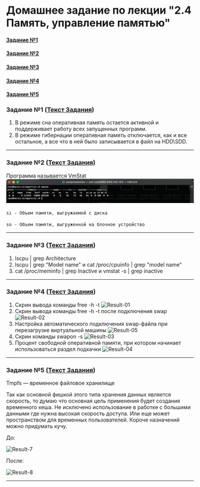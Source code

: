 # Домашнее задание по лекции "2.4 Память, управление памятью"

#### [Задание №1](#задание-1-текст-задания)
#### [Задание №2](#задание-2-текст-задания)
#### [Задание №3](#задание-3-текст-задания)
#### [Задание №4](#задание-4-текст-задания)
#### [Задание №5](#задание-5-текст-задания)

### Задание №1 ([Текст Задания](https://github.com/netology-code/slin-homeworks/blob/slin-7/2-04.md#%D0%B7%D0%B0%D0%B4%D0%B0%D0%BD%D0%B8%D0%B5-1))

1. В режиме сна оперативная память остается активной и поддерживает работу всех запущенных программ.
2. В режиме гибернации оперативная память отключается, как и все остальное, а все что в ней было записывается в файл на HDD\SDD.

---

### Задание №2 ([Текст Задания](https://github.com/netology-code/slin-homeworks/blob/slin-7/2-04.md#%D0%B7%D0%B0%D0%B4%D0%B0%D0%BD%D0%B8%D0%B5-2))

Программа называется VmStat
![Result-06](assets/images/hw-06/hw-06-02-1.png)

```si - Объем памяти, выгружаемой с диска```

```so - Объем памяти, выгруженной на блочное устройство```

---

### Задание №3 ([Текст Задания](https://github.com/netology-code/slin-homeworks/blob/slin-7/2-04.md#%D0%B7%D0%B0%D0%B4%D0%B0%D0%BD%D0%B8%D0%B5-3))

1. lscpu | grep Architecture 
2. lscpu | grep "Model name" и cat /proc/cpuinfo | grep "model name"
3. cat /proc/meminfo | grep Inactive и vmstat -s | grep inactive

---

### Задание №4 ([Текст Задания](https://github.com/netology-code/slin-homeworks/blob/slin-7/2-04.md#%D0%B7%D0%B0%D0%B4%D0%B0%D0%BD%D0%B8%D0%B5-4))

1. Cкрин вывода команды free -h -t
![Result-01](assets/images/hw-06/hw-06-04-1.png)
2. Cкрин вывода команды free -h -t после подключения swap
![Result-02](assets/images/hw-06/hw-06-04-2.png)
3. Настройка автоматического подключения swap-файла при перезагрузке виртуальной машины
![Result-05](assets/images/hw-06/hw-06-04-3.png)
4. Скрин команды swapon -s
![Result-03](assets/images/hw-06/hw-06-04-4.png)
5. Процент свободной оперативной памяти, при котором начинает использоваться раздел подкачки
![Result-04](assets/images/hw-06/hw-06-04-5.png)

---

### Задание №5 ([Текст Задания](https://github.com/netology-code/slin-homeworks/blob/slin-7/2-04.md#%D0%B7%D0%B0%D0%B4%D0%B0%D0%BD%D0%B8%D0%B5-5))

Tmpfs — временное файловое хранилище 

Так как основной фишкой этого типа хранения данных является скорость, то думаю что основная цель применения будет 
создания временного кеша. Не исключено использование в работке с большими данными где нужна высокая скорость доступа.
Или еще может пространством для временных пользователей. Короче назначений можно придумать кучу.

До:

![Result-7](assets/images/hw-06/hw-06-05-1.png)

После:

![Result-8](assets/images/hw-06/hw-06-05-2.png)

---